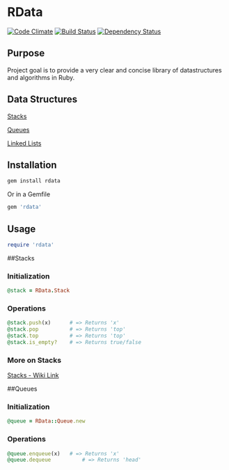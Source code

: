 # RData
[![Code Climate](https://codeclimate.com/badge.png)](https://codeclimate.com/github/samdunne/rdata)
[![Build Status](https://secure.travis-ci.org/samdunne/rdata.png?branch=master)](https://travis-ci.org/samdunne/rdata)
[![Dependency Status](https://gemnasium.com/samdunne/rdata.png)](https://gemnasium.com/samdunne/rdata)

## Purpose

Project goal is to provide a very clear and concise library of datastructures and algorithms in Ruby. 

## Data Structures

[Stacks](#stacks)

[Queues](#queues)

[Linked Lists](#linked-lists)

## Installation
```ruby
gem install rdata
```

Or in a Gemfile

```ruby
gem 'rdata'
```

## Usage
```ruby
require 'rdata'
```

##<a name='stacks'>Stacks</a>

### Initialization

```ruby
@stack = RData.Stack
```

### Operations

```ruby
@stack.push(x) 		# => Returns 'x'
@stack.pop 			# => Returns 'top'
@stack.top 			# => Returns 'top'
@stack.is_empty? 	# => Returns true/false
```

### More on Stacks
[Stacks - Wiki Link](https://github.com/samdunne/rdata/wiki/Stacks)

##<a name='queues'>Queues</a>

### Initialization

```ruby
@queue = RData::Queue.new
```

### Operations

```ruby
@queue.enqueue(x) 	# => Returns 'x'
@queue.dequeue  		# => Returns 'head'
```

